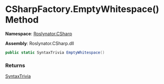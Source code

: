 # CSharpFactory\.EmptyWhitespace\(\) Method

**Namespace**: [Roslynator.CSharp](../../README.md)

**Assembly**: Roslynator\.CSharp\.dll

```csharp
public static SyntaxTrivia EmptyWhitespace()
```

### Returns

[SyntaxTrivia](https://docs.microsoft.com/en-us/dotnet/api/microsoft.codeanalysis.syntaxtrivia)

